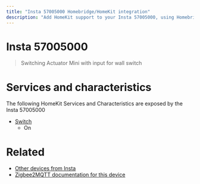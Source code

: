 ```yaml
---
title: "Insta 57005000 Homebridge/HomeKit integration"
description: "Add HomeKit support to your Insta 57005000, using Homebridge, Zigbee2MQTT and homebridge-z2m."
---
```

<!---
This file has been GENERATED using src/docgen/docgen.ts
DO NOT EDIT THIS FILE MANUALLY!
-->
# Insta 57005000
> Switching Actuator Mini with input for wall switch


# Services and characteristics
The following HomeKit Services and Characteristics are exposed by
the Insta 57005000

* [Switch](../../switch.md)
  * On


# Related
* [Other devices from Insta](../index.md#insta)
* [Zigbee2MQTT documentation for this device](https://www.zigbee2mqtt.io/devices/57005000.html)